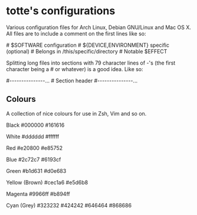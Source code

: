 totte's configurations
======================
Various configuration files for Arch Linux, Debian GNU/Linux and Mac OS X.
All files are to include a comment on the first lines like so:

\# $SOFTWARE configuration
\# ${DEVICE,ENVIRONMENT} specific (optional)
\# Belongs in /this/specific/directory
\# Notable $EFFECT

Splitting long files into sections with 79 character lines of -'s (the first
character being a # or whatever) is a good idea. Like so:

\#---------------...
\# Section header
\#---------------...

Colours
-------
A collection of nice colours for use in Zsh, Vim and so on.

Black
\#000000
\#161616

White
\#dddddd
\#ffffff

Red
\#e20800
\#e85752

Blue
\#2c72c7
\#6193cf

Green
\#b1d631
\#d0e683

Yellow (Brown)
\#cec1a6
\#e5d6b8

Magenta
\#9966ff
\#b894ff

Cyan (Grey)
\#323232
\#424242
\#646464
\#868686
